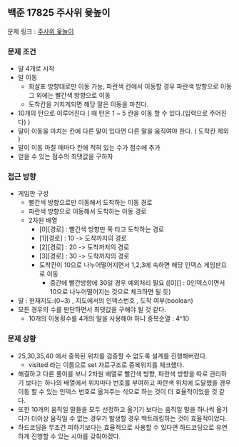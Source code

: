 ## 백준 17825 주사위 윷높이

문제 링크 : [주사위 윷놀이](https://www.acmicpc.net/problem/17825)

### 문제 조건

- 말 4개로 시작
- 말 이동
    - 화살표 방향대로만 이동 가능, 파란색 칸에서 이동할 경우 파란색 방향으로 이동 그 외에는 빨간색 방향으로 이동
    - 도착칸을 거치게되면 해당 말은 이동을 마친다.
- 10개의 턴으로 이루어진다 ( 매 턴은 1 ~ 5 칸을 이동 할 수 있다.(입력으로 주어진다) )
- 말이 이동을 마치는 칸에 다른 말이 있다면 다른 말을 움직여야 한다. ( 도착칸 제외 )
- 말이 이동 마칠 때마다 칸에 적혀 있는 수가 점수에 추가
- 얻을 수 있는 점수의 최댓값을 구하자

### 접근 방향

- 게임판 구성
    - 빨간색 방향으로만 이동해서 도착하는 이동 경로
    - 파란색 방향으로 이동해서 도착하는 이동 경로
    - 2차원 배열
        - [0][경로] : 빨간색 방향만 쭉 타고 도착하는 경로
        - [1][경로] : 10 -> 도착까지의 경로
        - [2][경로] : 20 -> 도착까지의 경로
        - [3][경로] : 30 -> 도착까지의 경로
        - 도착칸이 10으로 나누어떨어지면서 1,2,3에 속하면 해당 인덱스 게임판으로 이동
            - 중간에 빨간방향에 30일 경우 예외처리 필요 ([0][] : 0인덱스이면서 10으로 나누어떨어지는 것으로 체크하면 될 듯)
- 말 : 현재지도:(0~3) , 지도에서의 인덱스번호 , 도착 여부(boolean)
- 모든 경우의 수를 판단하면서 최댓값을 구해야 될 것 같다.
    - 10개의 이동횟수를 4개의 말을 사용해야 하니 중복순열 : 4^10 

### 문제 상황
- 25,30,35,40 에서 중복된 위치를 검증할 수 없도록 설계를 진행해버렸다.
  - visited 라는 이름으로 set 자료구조로 중복위치를 체크했다.
- 해결하고 다른 풀이를 보니 2차원 배열로 빨간색 방향, 파란색 방향을 따로 관리하기 보다는 하나의 배열에서 위치마다 번호를 부여하고 파란색 위치에 도달했을 경우 이동 할 수 있는 인덱스 번호로 옮겨주는 식으로 하는 것이 더 효율적이었을 것 같다.
- 또한 10개의 움직일 말들을 모두 선정하고 옮기기 보다는 움직일 말을 하나씩 옮기다가 더이상 움직일 수 없는 경우가 발생할 경우 백트래킹하는 것이 효율적이었다.
- 하드코딩을 무조건 피하기보다는 효율적으로 사용할 수 있다면 하드코딩으로 유연하게 진행할 수 있는 시야를 갖춰야겠다.